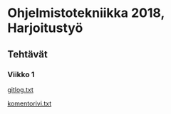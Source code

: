 # Ohjelmistotekniikka 2018, Harjoitustyö

## Tehtävät

### Viikko 1

[gitlog.txt](https://github.com/mluukkai/ot-harjoitustyo/blob/master/laskarit/viikko1/gitlog.txt)

[komentorivi.txt](https://github.com/mluukkai/ot-harjoitustyo/blob/master/laskarit/viikko1/komentorivi.txt)
